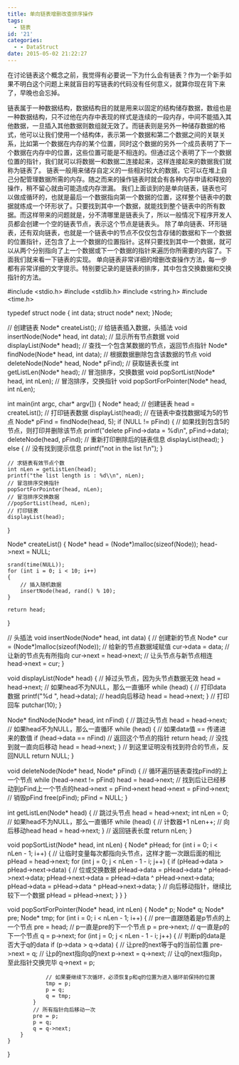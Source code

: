```yaml
---
title: 单向链表增删改查排序操作
tags:
  - 链表
id: '21'
categories:
  - - DataStruct
date: 2015-05-02 21:22:27
---
```


在讨论链表这个概念之前，我觉得有必要说一下为什么会有链表？作为一个新手如果不明白这个问题上来就盲目的写链表的代码没有任何意义，就算你现在背下来了，早晚也会忘掉。
<!-- more -->
链表属于一种数据结构，数据结构目的就是用来以固定的结构储存数据，数组也是一种数据结构，只不过他在内存中表现的样式是连续的一段内存，中间不能插入其他数据，一旦插入其他数据则数组就无效了。而链表则是另外一种储存数据的格式，他可以让我们使用一个结构体，表示第一个数据和第二个数据之间的关联关系，比如第一个数据在内存的某个位置，同时这个数据的另外一个成员表明了下一个数据在内存中的位置，这些位置可能是不相连的。但通过这个表明了下一个数据位置的指针，我们就可以将数据一和数据二连接起来，这样连接起来的数据我们就称为链表了。 链表一般用来储存自定义的一些相对较大的数据，它可以在堆上自己分配管理数据所需的内存。随之而来的操作链表时就会有各种内存申请和释放的操作，稍不留心就由可能造成内存泄漏。 我们上面谈到的是单向链表，链表也可以做成循环的，也就是最后一个数据指向第一个数据的位置，这样整个链表中的数据就练成一个环形状了。只要找到其中一个数据，就能找到整个链表中的所有数据。而这样带来的问题就是，分不清哪里是链表头了，所以一般情况下程序开发人员都会创建一个空的链表节点，表示这个节点是链表头。 除了单向链表、环形链表，还有双向链表，也就是一个链表中的节点不仅仅包含存储的数据和下一个数据的位置指针，还包含了上一个数据的位置指针。这样只要找到其中一个数据，就可以从两个分别指向了上一个数据或下一个数据的指针来遍历你所需要的内容了。下面我们就来看一下链表的实现。 单向链表非常详细的增删改查操作方法，每一步都有非常详细的文字提示。特别要记录的是链表的排序，其中包含交换数据和交换指针的方法。

#include <stdio.h>
#include <stdlib.h>
#include <string.h>
#include <time.h>

typedef struct node
{
    int data;
    struct node\* next;
}Node;

// 创建链表
Node\* createList();
// 给链表插入数据，头插法
void insertNode(Node\* head, int data);
// 显示所有节点数据
void displayList(Node\* head);
// 查找一个包含某数据的节点，返回节点指针
Node\* findNode(Node\* head, int data);
// 根据数据删除包含该数据的节点
void deleteNode(Node\* head, Node\* pFind);
// 获取链表长度
int getListLen(Node\* head);
// 冒泡排序，交换数据
void popSortList(Node\* head, int nLen);
// 冒泡排序，交换指针
void popSortForPointer(Node\* head, int nLen);

int main(int argc, char\* argv\[\])
{
    Node\* head;
    // 创建链表
    head = createList();
    // 打印链表数据
    displayList(head);
    // 在链表中查找数据域为5的节点
    Node\* pFind = findNode(head, 5);
    if (NULL != pFind)
    {
        // 如果找到包含5的节点，则打印并删除该节点
        printf("delete pFind->data = %d\\n", pFind->data);
        deleteNode(head, pFind);
        // 重新打印删除后的链表信息
        displayList(head);
    }
    else
    {
        // 没有找到提示信息
        printf("not in the list !\\n");
    }

    // 求链表有效节点个数
    int nLen = getListLen(head);
    printf("the list length is : %d\\n", nLen);
    // 冒泡排序交换指针
    popSortForPointer(head, nLen);
    // 冒泡排序交换数据
    //popSortList(head, nLen);
    // 打印链表
    displayList(head);

}

Node\* createList()
{
    Node\* head = (Node\*)malloc(sizeof(Node));
    head->next = NULL;

    srand(time(NULL));
    for (int i = 0; i < 10; i++)
    {
        // 插入随机数据
        insertNode(head, rand() % 10);
    }

    return head;
}

// 头插法
void insertNode(Node\* head, int data)
{
    // 创建新的节点
    Node\* cur = (Node\*)malloc(sizeof(Node));
    // 给新的节点数据域赋值
    cur->data = data;
    // 让新的节点先有所指向 
    cur->next = head->next;
    // 让头节点与新节点相连
    head->next = cur;
}

void displayList(Node\* head)
{
    // 掉过头节点，因为头节点数据无效
    head = head->next;
    // 如果head不为NULL，那么一直循环
    while (head)
    {
        // 打印data数据
        printf("%d ", head->data);
        // head向后移动
        head = head->next;
    }
    // 打印回车
    putchar(10);
}

Node\* findNode(Node\* head, int nFind)
{
    // 跳过头节点
    head = head->next;
    // 如果head不为NULL，那么一直循环
    while (head)
    {
        // 如果data值 == 传递进来的数值
        if (head->data == nFind)
            // 返回这个节点的指针
            return head;
        // 没找到就一直向后移动
        head = head->next;
    }
    // 到这里证明没有找到符合的节点，反回NULL
    return NULL;
}

void deleteNode(Node\* head, Node\* pFind)
{
    // 循环遍历链表查找pFind的上一个节点
    while (head->next != pFind)
        head = head->next;
    // 找到后让已经移动到pFind上一个节点的head->next = pFind->next
    head->next = pFind->next;
    // 销毁pFind
    free(pFind);
    pFind = NULL;
}

int getListLen(Node\* head)
{
    // 跳过头节点
    head = head->next;
    int nLen = 0;
    // 如果head不为NULL，那么一直循环
    while (head)
    {
        // 计数器+1
        nLen++;
        // 向后移动head
        head = head->next;
    }
    // 返回链表长度
    return nLen;
}

void popSortList(Node\* head, int nLen)
{
    Node\* pHead;
    for (int i = 0; i < nLen - 1; i++)
    {
        // 让临时变量每次都指向头节点，这样才能一次跟后面的相比
        pHead = head->next;
        for (int j = 0; j < nLen - 1 - i; j++)
        {
            if (pHead->data > pHead->next->data)
            {
                // 位或交换数据
                pHead->data = pHead->data ^ pHead->next->data;
                pHead->next->data = pHead->data ^ pHead->next->data;
                pHead->data = pHead->data ^ pHead->next->data;
            }
            // 向后移动指针，继续比较下一个数据
            pHead = pHead->next;
        }
    }
}

void popSortForPointer(Node\* head, int nLen)
{
    Node\* p;
    Node\* q;
    Node\* pre;
    Node\* tmp;
    for (int i = 0; i < nLen - 1; i++)
    {
        // pre一直跟随着是p节点的上一个节点
        pre = head;
        // p一直是pre的下一个节点
        p = pre->next;
        // q一直是p的下一个节点
        q = p->next;
        for (int j = 0; j < nLen - 1 - i; j++)
        {
            // 判断p的data是否大于q的data
            if (p->data > q->data)
            {
                // 让pre的next等于q的当前位置
                pre->next = q;
                // 让p的next指向q的next
                p->next = q->next;
                // 让q的next指向p，至此指针交换完毕
                q->next = p;
                
                // 如果要继续下次循环，必须恢复p和q的位置为进入循环前保持的位置
                tmp = p;
                p = q;
                q = tmp;
            }
            // 所有指针向后移动一次
            pre = p;
            p = q;
            q = q->next;
        }
    }
}